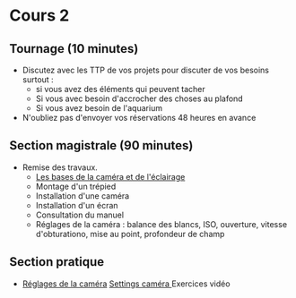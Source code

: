 # Cours 2

## Tournage (10 minutes)
* Discutez avec les TTP de vos projets pour discuter de vos besoins surtout :
  * si vous avez des éléments qui peuvent tacher
  * Si vous avec besoin d'accrocher des choses au plafond
  * Si vous avez besoin de l'aquarium <br>
* N'oubliez pas d'envoyer vos réservations 48 heures en avance

## Section magistrale (90 minutes)
* Remise des travaux.
    * [Les bases de la caméra et de l'éclairage](https://cmontmorency365-my.sharepoint.com/:p:/g/personal/flpilote_cmontmorency_qc_ca/ES3aENrFd3xGo4k-LG6Ga-YBZVk1bE-HDOUN2gRRFoPdUQ?e=7ydfsn)
    * Montage d'un trépied
    * Installation d'une caméra
    * Installation d'un écran
    * Consultation du manuel
    * Réglages de la caméra : balance des blancs, ISO, ouverture, vitesse d'obturationo, mise au point, profondeur de champ

## Section pratique
* [Réglages de la caméra](https://cmontmorency365-my.sharepoint.com/:p:/g/personal/flpilote_cmontmorency_qc_ca/EW5jW5Ntgi5In550PfE6lFUBrUIB5feoOGXfF5yQ0SxXMw?e=jJAC7d)
[Settings caméra 
](https://cmontmorency365-my.sharepoint.com/:p:/g/personal/flpilote_cmontmorency_qc_ca/EU6f2e3ScKBOg3Nekice69EB0a_KK-Ix4qf0iRW7HZ5eNg?e=8YQcoi)
Exercices vidéo 
